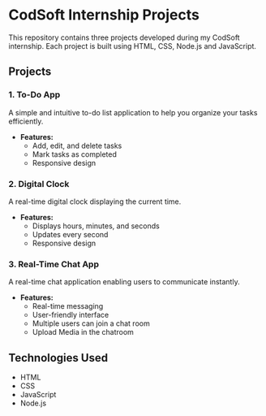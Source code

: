 # CodSoft Internship Projects

This repository contains three projects developed during my CodSoft internship. Each project is built using HTML, CSS, Node.js and JavaScript.

## Projects

### 1. To-Do App
A simple and intuitive to-do list application to help you organize your tasks efficiently.

- **Features:**
  - Add, edit, and delete tasks
  - Mark tasks as completed
  - Responsive design

### 2. Digital Clock
A real-time digital clock displaying the current time.

- **Features:**
  - Displays hours, minutes, and seconds
  - Updates every second
  - Responsive design

### 3. Real-Time Chat App
A real-time chat application enabling users to communicate instantly.

- **Features:**
  - Real-time messaging
  - User-friendly interface
  - Multiple users can join a chat room
  - Upload Media in the chatroom 

## Technologies Used
- HTML
- CSS
- JavaScript
- Node.js
